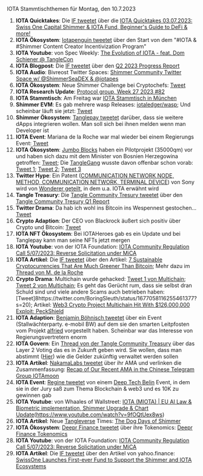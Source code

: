 IOTA Stammtischthemen für Montag, den 10.7.2023

1. **IOTA Quicktakes**: Die [IF tweetet](https://twitter.com/iota/status/1675851896974721029?s=20) über die [IOTA Quicktakes 03.07.2023: Swiss One Capital Shimmer & IOTA Fund, Beginner's Guide to DeFi & more!](https://www.youtube.com/watch?v=5lFF9d-aw3g)
2. **IOTA Ökosystem**: [Iotapenguin tweetet](https://twitter.com/iota_penguin/status/1675823397220020225?s=20) über den Start von dem "#IOTA & #Shimmer Content Creator Incentivization Program"
3. **IOTA Youtube**: von Spec Weekly: [The Evolution of IOTA - feat. Dom Schiener @ TangleCon](https://www.youtube.com/watch?v=mFdnpliZv9s&t=1355s)
4. **IOTA Blogpost**: Die [IF tweetet](https://twitter.com/iota/status/1675851896974721029?s=20) über den [Q2 2023 Progress Report](https://blog.iota.org/q2-2023-progress-report/)
5. **IOTA Audio**: Bivreost Twitter Spaces: [Shimmer Community Twitter Space w/ @ShimmerSeaDEX & @iotapes](https://twitter.com/blockbytescom/status/1675099459452125184?s=20)
6. **IOTA Ökosystem**: Neue Shimmer Challenge bei Cryptochefs: [Tweet](https://twitter.com/cryptochefs_io/status/1675911842084925460?s=20)
7. **IOTA Research Update**: [Protocol group, Week 27 2023 #82](https://github.com/iotaledger/research-updates/discussions/82)
8. **IOTA Stammtisch**: Am Freitag war [IOTA Stammtisch in München](https://www.meetup.com/de-DE/iota-muc/events/293941606/?_xtd=gqFyqTI1MTYxMTc1MKFwo2FwaQ%253D%253D&from=ref) 
9. **Shimmer EVM**: Es gab mehrere wasp Releases: [iotaledger/wasp](https://github.com/iotaledger/wasp/releases); Und scheinbar läuft sie jetzt: [Tweet](https://twitter.com/Vrom14286662/status/1676262989266145282?s=20)
10. **Shimmer Ökosystem**: [Tanglepay tweetet](https://twitter.com/tanglepaycom/status/1676080073689161728?s=20) darüber, dass sie weitere dApps integrieren wollen. Man soll sich bei ihnen melden wenn man Developer ist
11. **IOTA Event**: Mariana de la Roche war mal wieder bei einem Regierungs Event: [Tweet](https://twitter.com/Marianadlrw/status/1676287839862923264?s=20)
12. **IOTA Ökosystem**: [Jumbo Blocks](https://twitter.com/jumboblock_de) haben ein Pilotprojekt (35000qm) vor und haben sich dazu mit dem Minister von Bosnien Herzegowina getroffen: [Tweet](https://twitter.com/jumboblock_de/status/1676472402929152002?s=20); Die [TangleGang](https://twitter.com/GangTangleTalk) wusste davon offenbar schon vorab: [Tweet 1](https://twitter.com/GangTangleTalk/status/1676148377841434624?s=20); [Tweet 2](https://twitter.com/GangTangleTalk/status/1676167115638808576?s=20); [Tweet 3](https://twitter.com/GangTangleTalk/status/1676220687755755523?s=20)
13. **Twitter Hype**: Ein Patent ([COMMUNICATION NETWORK NODE, METHOD, COMMUNICATION NETWORK, TERMINAL DEVICE](https://worldwide.espacenet.com/patent/search/family/079283117/publication/WO2023111110A1?q=pn%3DWO2023111110A1)) von Sony wird von [Wonderer geteilt](https://twitter.com/Wondere12985276/status/1676298440488153091?s=20), in dem u.a. IOTA erwähnt wird
14. **Tangle Treasury**: Die [Tangle Community Tresury tweetet](https://twitter.com/TangleTreasury/status/1676623511375446017?s=20) über den [Tangle Community Tresury Q1 Report](https://drive.google.com/file/d/1X8dOfMP9PU-P5n8gqkEbUV8O6hkCZMe-/view?usp=sharing)
15. **Twitter Drama**: Da hab ich wohl ins Bitcoin ins Wespennest gestochen... [Tweet](https://twitter.com/bitcoin_hotel/status/1676523419087585284?s=20)
16. **Crypto Adaption**: Der CEO von Blackrock äußert sich positiv über Crypto und Bitcoin: [Tweet](https://twitter.com/WatcherGuru/status/1676685754922151941?s=20)
17. **IOTA NFT Ökosystem**: Bei IOTAHeroes gab es ein Update und bei Tanglepay kann man seine NFTs jetzt mergen
18. **IOTA Youtube**: von der IOTA Foundation: [IOTA Community Regulation Call 5/07/2023: Reverse Solicitation under MiCA](https://www.youtube.com/watch?v=GjsB8MBz3U8)
19. **IOTA Artikel**: Die [IF tweetet](https://twitter.com/iota/status/1677235681167306752?s=20) über den Artikel: [7 Sustainable Cryptocurrencies That Are Much Greener Than Bitcoin](https://www.makeuseof.com/sustainable-cryptocurrencies-greener-bitcoin/); Mehr dazu im [Thread von M. de la Roche](https://twitter.com/Marianadlrw/status/1677253577109127169?s=20)
20. **Crypto Drama**: Multichain wurde gehacked: [Tweet 1 von Multichain](https://twitter.com/MultichainOrg/status/1677096839731097600?s=20); [Tweet 2 von Multichain](https://twitter.com/MultichainOrg/status/1677180114227056641?s=20); Es geht das Gerücht rum, dass sie selbst dran Schuld sind und viele andere Scams auch betrieben haben: [Tweet]8https://twitter.com/BoringSleuth/status/1677058116255461377?s=20); Artikel: [Web3 Crypto Project Multichain Hit With $126,000,000 Exploit: PeckShield](https://dailyhodl.com/2023/07/08/web3-crypto-project-multichain-hit-with-126000000-exploit-peckshield/)
21. **IOTA Adaption**: [Benjamin Böhnisch tweetet](https://twitter.com/BenBoenisch/status/1677081467661307904?s=20) über ein Event (Stallwächterparty. e-mobil BW) auf dem sie den smarten Leitpfosten vom Projekt [alfried](https://twitter.com/alfried_fn) vorgestellt haben. Scheinbar war das Interesse von Regierungsvertretern enorm
22. **IOTA Govern**: Ein [Thread von der Tangle Community Treasury](https://twitter.com/TangleTreasury/status/1676994676942045184?s=20) über das Layer 2 Voting das es in Zukunft geben wird. Sie wollen, dass man abstimmt ([Hier](https://twitter.com/TangleTreasury/status/1676994692649746432?s=20)) wie die Gelder zukünftig verwaltet werden sollen
23. **IOTA Artikel**: [NakamaLabs tweetet](https://twitter.com/Nakama_Labs/status/1676923972284194816?s=20) über ihr AMA und verlinken die Zusammenfassung: [Recap of Our Recent AMA in the Chinese Telegram Group IOTAmoon](https://medium.com/@NakamaLabs/recap-of-our-recent-ama-in-the-chinese-telegram-group-iotamoon-df82e7e08922)
24. **IOTA Event**: [Regine tweetet](https://twitter.com/Energine/status/1676977174358683648?s=20) von einem [Deep Tech Belin](https://twitter.com/deeptechberlin) Event, in dem sie in der Jury saß zum Thema Blockchain & web3 und es 10K zu gewinnen gab
25. **IOTA Youtube**: von Whaales of Wallstreet: [IOTA (MIOTA) | EU AI Law & Biometric implementation, Shimmer Upgrade & Chart Update](https://www.youtube.com/watch?v=9fOQtUex8ws)(https://www.youtube.com/watch?v=9fOQtUex8ws) 
26. **IOTA Artikel**: Neue [Tangleverse](https://twitter.com/TangleverseWeb) Times: [The Dog Days of Shimmer](https://www.times.tangleverse.io/dog-days-of-shimmer/)
27. **IOTA Ökosystem**: [Deepr Finance tweetet](https://twitter.com/DeeprFinance/status/1677316169823318022?s=20) über ihre Tokenomics: [Deepr Finance Tokenomics](https://medium.com/@Deepr.Finance/deepr-finance-tokenomics-36555abc721b)
28. **IOTA Youtube**: von der IOTA Foundation: [IOTA Community Regulation Call 5/07/2023: Reverse Solicitation under MiCA](https://www.youtube.com/watch?v=GjsB8MBz3U8)
29. **IOTA Artikel**: Die [IF tweetet](https://twitter.com/iota/status/1677618534199730176?s=20) über den Artikel von yahoo.finance: [SwissOne Launches First-ever Fund to Support the Shimmer and IOTA Ecosystems](https://finance.yahoo.com/news/swissone-launches-first-ever-fund-120000615.html)
